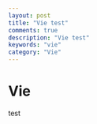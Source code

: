 ```yaml
---
layout: post
title: "Vie test"
comments: true
description: "Vie test"
keywords: "vie"
category: "Vie"
---
```


# Vie
test
